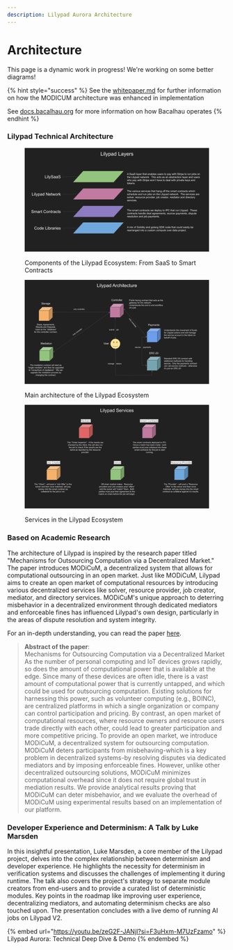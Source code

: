 ```yaml
---
description: Lilypad Aurora Architecture
---
```


# Architecture

This page is a dynamic work in progress! We're working on some better diagrams!

{% hint style="success" %}
See the [whitepaper.md](../research-and-vision/whitepaper.md "mention") for further information on how the MODICUM architecture was enhanced in implementation

See [docs.bacalhau.org](https://docs.bacalhau.org) for more information on how Bacalhau operates
{% endhint %}

### Lilypad Technical Architecture

<figure><img src="../.gitbook/assets/arch_lp_layers.png" alt=""><figcaption><p>Components of the Lilypad Ecosystem: From SaaS to Smart Contracts</p></figcaption></figure>

<figure><img src="../.gitbook/assets/arch_lp_main.png" alt=""><figcaption><p>Main architecture of the Lilypad Ecosystem</p></figcaption></figure>

<figure><img src="../.gitbook/assets/arch_lp_services.png" alt=""><figcaption><p>Services in the Lilypad Ecosystem</p></figcaption></figure>

### Based on Academic Research

The architecture of Lilypad is inspired by the research paper titled "Mechanisms for Outsourcing Computation via a Decentralized Market." The paper introduces MODiCuM, a decentralized system that allows for computational outsourcing in an open market. Just like MODiCuM, Lilypad aims to create an open market of computational resources by introducing various decentralized services like solver, resource provider, job creator, mediator, and directory services. MODiCuM's unique approach to deterring misbehavior in a decentralized environment through dedicated mediators and enforceable fines has influenced Lilypad's own design, particularly in the areas of dispute resolution and system integrity.

For an in-depth understanding, you can read the paper [here](https://arxiv.org/abs/2005.11429).

> **Abstract of the paper**:\
> Mechanisms for Outsourcing Computation via a Decentralized Market As the number of personal computing and IoT devices grows rapidly, so does the amount of computational power that is available at the edge. Since many of these devices are often idle, there is a vast amount of computational power that is currently untapped, and which could be used for outsourcing computation. Existing solutions for harnessing this power, such as volunteer computing (e.g., BOINC), are centralized platforms in which a single organization or company can control participation and pricing. By contrast, an open market of computational resources, where resource owners and resource users trade directly with each other, could lead to greater participation and more competitive pricing. To provide an open market, we introduce MODiCuM, a decentralized system for outsourcing computation. MODiCuM deters participants from misbehaving-which is a key problem in decentralized systems-by resolving disputes via dedicated mediators and by imposing enforceable fines. However, unlike other decentralized outsourcing solutions, MODiCuM minimizes computational overhead since it does not require global trust in mediation results. We provide analytical results proving that MODiCuM can deter misbehavior, and we evaluate the overhead of MODiCuM using experimental results based on an implementation of our platform.

### Developer Experience and Determinism: A Talk by Luke Marsden

In this insightful presentation, Luke Marsden, a core member of the Lilypad project, delves into the complex relationship between determinism and developer experience. He highlights the necessity for determinism in verification systems and discusses the challenges of implementing it during runtime. The talk also covers the project's strategy to separate module creators from end-users and to provide a curated list of deterministic modules. Key points in the roadmap like improving user experience, decentralizing mediators, and automating determinism checks are also touched upon. The presentation concludes with a live demo of running AI jobs on Lilypad V2.

{% embed url="https://youtu.be/zeG2F-JANjI?si=F3uHxm-M7UzFzamo" %}
Lilypad Aurora: Technical Deep Dive & Demo
{% endembed %}
